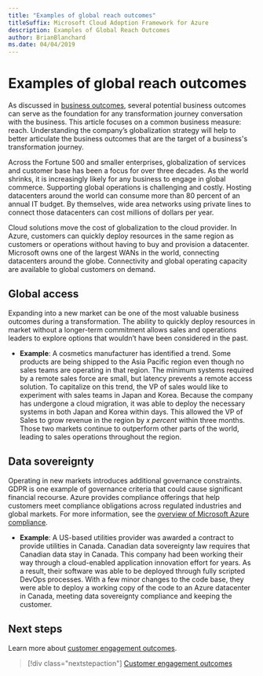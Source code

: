 ```yaml
---
title: "Examples of global reach outcomes"
titleSuffix: Microsoft Cloud Adoption Framework for Azure
description: Examples of Global Reach Outcomes
author: BrianBlanchard
ms.date: 04/04/2019
---
```


# Examples of global reach outcomes

As discussed in [business outcomes](index.md), several potential business outcomes can serve as the foundation for any transformation journey conversation with the business. This article focuses on a common business measure: reach. Understanding the company’s globalization strategy will help to better articulate the business outcomes that are the target of a business's transformation journey.

Across the Fortune 500 and smaller enterprises, globalization of services and customer base has been a focus for over three decades. As the world shrinks, it is increasingly likely for any business to engage in global commerce. Supporting global operations is challenging and costly. Hosting datacenters around the world can consume more than 80 percent of an annual IT budget. By themselves, wide area networks using private lines to connect those datacenters can cost millions of dollars per year.

Cloud solutions move the cost of globalization to the cloud provider. In Azure, customers can quickly deploy resources in the same region as customers or operations without having to buy and provision a datacenter. Microsoft owns one of the largest WANs in the world, connecting datacenters around the globe. Connectivity and global operating capacity are available to global customers on demand.

## Global access

Expanding into a new market can be one of the most valuable business outcomes during a transformation. The ability to quickly deploy resources in market without a longer-term commitment allows sales and operations leaders to explore options that wouldn’t have been considered in the past.

- **Example**: A cosmetics manufacturer has identified a trend. Some products are being shipped to the Asia Pacific region even though no sales teams are operating in that region. The minimum systems required by a remote sales force are small, but latency prevents a remote access solution. To capitalize on this trend, the VP of sales would like to experiment with sales teams in Japan and Korea. Because the company has undergone a cloud migration, it was able to deploy the necessary systems in both Japan and Korea within days. This allowed the VP of Sales to grow revenue in the region by _x percent_ within three months. Those two markets continue to outperform other parts of the world, leading to sales operations throughout the region.

## Data sovereignty

Operating in new markets introduces additional governance constraints. GDPR is one example of governance criteria that could cause significant financial recourse. Azure provides compliance offerings that help customers meet compliance obligations across regulated industries and global markets. For more information, see the [overview of Microsoft Azure compliance](https://aka.ms/AzureCompliance).

- **Example**: A US-based utilities provider was awarded a contract to provide utilities in Canada. Canadian data sovereignty law requires that Canadian data stay in Canada. This company had been working their way through a cloud-enabled application innovation effort for years. As a result, their software was able to be deployed through fully scripted DevOps processes. With a few minor changes to the code base, they were able to deploy a working copy of the code to an Azure datacenter in Canada, meeting data sovereignty compliance and keeping the customer.

## Next steps

Learn more about [customer engagement outcomes](./engagement-outcomes.md).

> [!div class="nextstepaction"]
> [Customer engagement outcomes](./engagement-outcomes.md)
